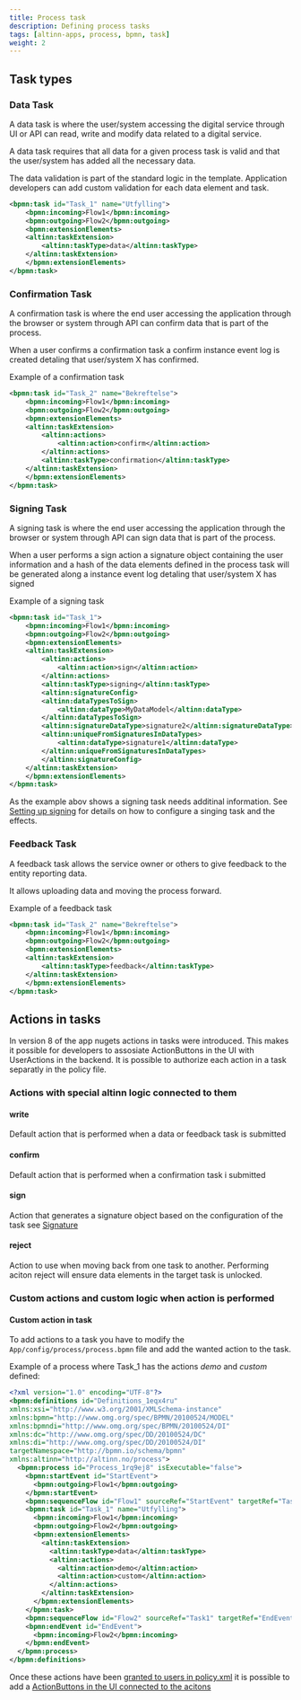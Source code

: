 ```yaml
---
title: Process task
description: Defining process tasks
tags: [altinn-apps, process, bpmn, task]
weight: 2
---
```


## Task types

### Data Task

A data task is where the user/system accessing the digital service through UI or API can read, write and modify data related to a digital service.

A data task requires that all data for a given process task is valid and that the user/system has added all the necessary data.

The data validation is part of the standard logic in the template. Application developers can add custom validation for each data element and task.

```xml
<bpmn:task id="Task_1" name="Utfylling">
    <bpmn:incoming>Flow1</bpmn:incoming>
    <bpmn:outgoing>Flow2</bpmn:outgoing>
    <bpmn:extensionElements>
    <altinn:taskExtension>
        <altinn:taskType>data</altinn:taskType>
    </altinn:taskExtension>
    </bpmn:extensionElements>
</bpmn:task>
```

### Confirmation Task

A confirmation task is where the end user accessing the application through the browser or system through API can confirm data that is part of the process.

When a user confirms a confirmation task a confirm instance event log is created detaling that user/system X has confirmed.

Example of a confirmation task

```xml
<bpmn:task id="Task_2" name="Bekreftelse">
    <bpmn:incoming>Flow1</bpmn:incoming>
    <bpmn:outgoing>Flow2</bpmn:outgoing>
    <bpmn:extensionElements>
    <altinn:taskExtension>
        <altinn:actions>
            <altinn:action>confirm</altinn:action>
        </altinn:actions>
        <altinn:taskType>confirmation</altinn:taskType>
    </altinn:taskExtension>
    </bpmn:extensionElements>
</bpmn:task>
```

### Signing Task

A signing task is where the end user accessing the application through the browser or system through API can sign data that is part of the process.

When a user performs a sign action a signature object containing the user information and a hash of the data elements defined in the process task will be generated along a instance event log detaling that user/system X has signed

Example of a signing task
```xml
<bpmn:task id="Task_1">
    <bpmn:incoming>Flow1</bpmn:incoming>
    <bpmn:outgoing>Flow2</bpmn:outgoing>
    <bpmn:extensionElements>
    <altinn:taskExtension>
        <altinn:actions>
            <altinn:action>sign</altinn:action>
        </altinn:actions>
        <altinn:taskType>signing</altinn:taskType>
        <altinn:signatureConfig>
        <altinn:dataTypesToSign>
            <altinn:dataType>MyDataModel</altinn:dataType>
        </altinn:dataTypesToSign>
        <altinn:signatureDataType>signature2</altinn:signatureDataType>
        <altinn:uniqueFromSignaturesInDataTypes>
            <altinn:dataType>signature1</altinn:dataType>
        </altinn:uniqueFromSignaturesInDataTypes>
        </altinn:signatureConfig>
    </altinn:taskExtension>
    </bpmn:extensionElements>
</bpmn:task>
```

As the example abov shows a signing task needs additinal information. See [Setting up signing]() for details on how to configure a singing task and the effects.

### Feedback Task

A feedback task allows the service owner or others to give feedback to the entity reporting data.

It allows uploading data and moving the process forward.

Example of a feedback task
```xml
<bpmn:task id="Task_2" name="Bekreftelse">
    <bpmn:incoming>Flow1</bpmn:incoming>
    <bpmn:outgoing>Flow2</bpmn:outgoing>
    <bpmn:extensionElements>
    <altinn:taskExtension>
        <altinn:taskType>feedback</altinn:taskType>
    </altinn:taskExtension>
    </bpmn:extensionElements>
</bpmn:task>
```

## Actions in tasks
In version 8 of the app nugets actions in tasks were introduced. This makes it possible for developers to assosiate ActionButtons in the UI with UserActions in the backend.
It is possible to authorize each action in a task separatly in the policy file.

### Actions with special altinn logic connected to them

#### write
Default action that is performed when a data or feedback task is submitted

#### confirm
Default action that is performed when a confirmation task i submitted

#### sign
Action that generates a signature object based on the configuration of the task see [Signature]()

#### reject
Action to use when moving back from one task to another. Performing aciton reject will ensure data elements in the target task is unlocked.

### Custom actions and custom logic when action is performed

#### Custom action in task
To add actions to a task you have to modify the `App/config/process/process.bpmn` file and add the wanted action to the task.

Example of a process where Task_1 has the actions _demo_ and _custom_ defined:

```xml {hl_lines=["15-27"]}
<?xml version="1.0" encoding="UTF-8"?>
<bpmn:definitions id="Definitions_1eqx4ru" 
xmlns:xsi="http://www.w3.org/2001/XMLSchema-instance" 
xmlns:bpmn="http://www.omg.org/spec/BPMN/20100524/MODEL" 
xmlns:bpmndi="http://www.omg.org/spec/BPMN/20100524/DI" 
xmlns:dc="http://www.omg.org/spec/DD/20100524/DC" 
xmlns:di="http://www.omg.org/spec/DD/20100524/DI" 
targetNamespace="http://bpmn.io/schema/bpmn" 
xmlns:altinn="http://altinn.no/process">
  <bpmn:process id="Process_1rq9ej8" isExecutable="false">
    <bpmn:startEvent id="StartEvent">
      <bpmn:outgoing>Flow1</bpmn:outgoing>
    </bpmn:startEvent>
    <bpmn:sequenceFlow id="Flow1" sourceRef="StartEvent" targetRef="Task1" />
    <bpmn:task id="Task_1" name="Utfylling">
      <bpmn:incoming>Flow1</bpmn:incoming>
      <bpmn:outgoing>Flow2</bpmn:outgoing>
      <bpmn:extensionElements>
        <altinn:taskExtension>
          <altinn:taskType>data</altinn:taskType>
          <altinn:actions>
            <altinn:action>demo</altinn:action>
            <altinn:action>custom</altinn:action>
          </altinn:actions>
        </altinn:taskExtension>
      </bpmn:extensionElements>
    </bpmn:task>
    <bpmn:sequenceFlow id="Flow2" sourceRef="Task1" targetRef="EndEvent" />
    <bpmn:endEvent id="EndEvent">
      <bpmn:incoming>Flow2</bpmn:incoming>
    </bpmn:endEvent>
  </bpmn:process>
</bpmn:definitions>
```

Once these actions have been [granted to users in policy.xml]() it is possible to add a [ActionButtons in the UI connected to the acitons]() <!--//TODO: Add a link to docs for defining XACML and ActionButton-->

